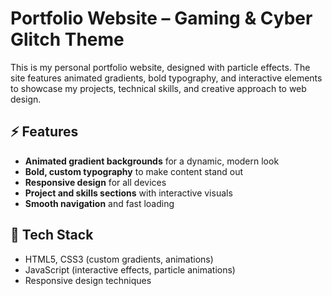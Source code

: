 # Portfolio Website – Gaming & Cyber Glitch Theme

This is my personal portfolio website, designed with particle effects. The site features animated gradients, bold typography, and interactive elements to showcase my projects, technical skills, and creative approach to web design.

## ⚡ Features

- **Animated gradient backgrounds** for a dynamic, modern look
- **Bold, custom typography** to make content stand out
- **Responsive design** for all devices
- **Project and skills sections** with interactive visuals
- **Smooth navigation** and fast loading

## 🚀 Tech Stack

- HTML5, CSS3 (custom gradients, animations)
- JavaScript (interactive effects, particle animations)
- Responsive design techniques

